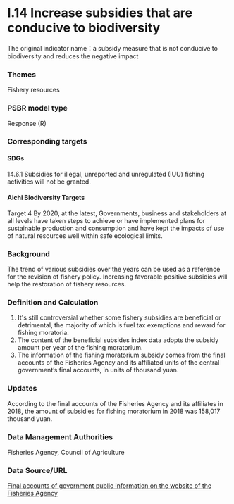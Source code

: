 # I.14 Increase subsidies that are conducive to biodiversity
The original indicator name：a subsidy measure that is not conducive to biodiversity and reduces the negative impact

### Themes
Fishery resources
### PSBR model type
Response (R)
### Corresponding targets
#### SDGs
14.6.1 Subsidies for illegal, unreported and unregulated (IUU) fishing activities will not be granted.
#### Aichi Biodiversity Targets
Target 4 By 2020, at the latest, Governments, business and stakeholders at all levels have taken steps to achieve or have implemented plans for sustainable production and consumption and have kept the impacts of use of natural resources well within safe ecological limits.
### Background
The trend of various subsidies over the years can be used as a reference for the revision of fishery policy. Increasing favorable positive subsidies will help the restoration of fishery resources.
### Definition and Calculation
1. It's still controversial whether some fishery subsidies are beneficial or detrimental, the majority of which is fuel tax exemptions and reward for fishing moratoria.
2. The content of the beneficial subsides index data adopts the subsidy amount per year of the fishing moratorium.
3. The information of the fishing moratorium subsidy comes from the final accounts of the Fisheries Agency and its affiliated units of the central government’s final accounts, in units of thousand yuan.
### Updates
According to the final accounts of the Fisheries Agency and its affiliates in 2018, the amount of subsidies for fishing moratorium in 2018 was 158,017 thousand yuan.
### Data Management Authorities
Fisheries Agency, Council of Agriculture
### Data Source/URL
[Final accounts of government public information on the website of the Fisheries Agency](https://www.fa.gov.tw/cht/GovAccount/index.aspx)